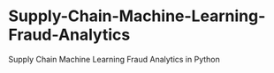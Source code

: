 # Supply-Chain-Machine-Learning-Fraud-Analytics
Supply Chain Machine Learning Fraud Analytics in Python
